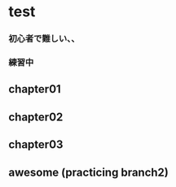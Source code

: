 <!-- readme.md -->

# test
### 初心者で難しい、、
### 練習中

## chapter01

## chapter02

## chapter03


## awesome (practicing branch2)
